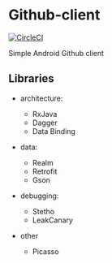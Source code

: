 # Github-client

[![CircleCI](https://circleci.com/gh/pchmielowski/Github-client.svg?style=svg)](https://circleci.com/gh/pchmielowski/Github-client)

Simple Android Github client

## Libraries
* architecture:
  * RxJava
  * Dagger
  * Data Binding
  
* data:
  * Realm
  * Retrofit
  * Gson

* debugging:
  * Stetho
  * LeakCanary

* other
  * Picasso
